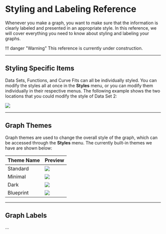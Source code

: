 # Styling and Labeling Reference
Whenever you make a graph, you want to make sure that the information is clearly labeled and presented in an appropriate style.  In this reference, we will cover everything you need to know about styling and labeling your graphs.

!!! danger "Warning"
    This reference is currently under construction.
    
---
## Styling Specific Items
Data Sets, Functions, and Curve Fits can all be individually styled.  You can modify the styles all at once in the **Styles** menu, or you can modify them individually in their respective menus.  The following example shows the two locations that you could modify the style of Data Set 2:

<div class="centered"><img src="../../img/styling_and_labeling_reference/weapon_of_choice.png"></div>

---
## Graph Themes
Graph themes are used to change the overall style of the graph, which can be accessed through the **Styles** menu.  The currently built-in themes we have are shown below:

<table>
    <thead><tr><th>Theme Name</th><th>Preview</th></tr></thead>
    <tbody>
        <tr><td>Standard</td><td><img src="../../img/styling_and_labeling_reference/standard_theme.png"></td></tr>
        <tr><td>Minimal</td><td><img src="../../img/styling_and_labeling_reference/minimal_theme.png"></td></tr>
        <tr><td>Dark</td><td><img src="../../img/styling_and_labeling_reference/dark_theme.png"></td></tr>
        <tr><td>Blueprint</td><td><img src="../../img/styling_and_labeling_reference/blueprint_theme.png"></td></tr>
    </tbody>
</table>

---
## Graph Labels
...
